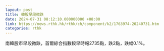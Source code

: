 ```yaml
---
layout: post
title: 韓股早段微跌
date: 2024-07-31 08:12:10.000000000 +08:00
link: https://news.rthk.hk/rthk/ch/component/k2/1763974-20240731.htm
categories: rthk
---
```


南韓股市早段微跌，首爾綜合指數較早時報2735點，跌2點，跌幅0.1%。
